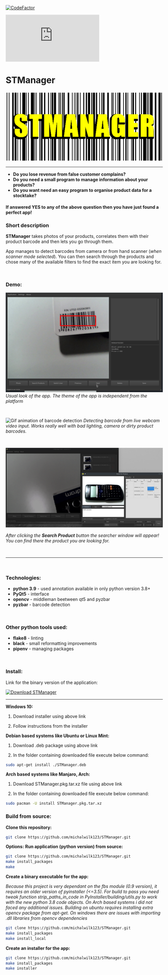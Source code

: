 [![CodeFactor](https://www.codefactor.io/repository/github/michalwilk123/stmanager/badge)](https://www.codefactor.io/repository/github/michalwilk123/stmanager)


[![Download STManager](https://sourceforge.net/sflogo.php?type=11&group_id=3337286)](https://sourceforge.net/p/stmanager-python/)
# __STManager__
### ![There should be big app icon](src/main/icons/githubIcon.png)
---

* __Do you lose revenue from false customer complains?__
* __Do you need a small program to manage information about your products?__
* __Do you want need an easy program to organise product data for a stocktake?__

#### If answered YES to any of the above question then you have just found a perfect app!

### Short description
__STManager__ takes photos of your products, correlates them with their product barcode
and then lets you go through them.

App manages to detect barcodes from camera or from hand scanner (_when scanner mode selected_).
You can then search through the products and chose many of the available filters to find the
exact item you are looking for.

<br/>

### Demo:

![Screenshot of app when detecting barcodes](demo/demo2.png)
_Usual look of the app. The theme of the app is independent from the platform_

<br/>

![Gif animation of barcode detection](demo/demo3.gif)
_Detecting barcode from live webcam video input. Works really well with bad lighting, camera or_
_dirty product barcodes._

<br/>

![Searcher](demo/demo0.png)

_After clicking the **Search Product** button the searcher window will appear! You can find there the_
_product you are looking for._

<br/>

---

<br/>

### Technologies:

* __python 3.9__ - used annotation available in only python version 3.8+
* __PyQt5__  - interface
* __opencv__ - middleman beetween qt5 and pyzbar
* __pyzbar__ - barcode detection

<br/>

### Other python tools used:
* __flake8__ - linting
* __black__  - small reformatting improvements
* __pipenv__ - managing packages

<br/>

### Install:
Link for the binary version of the application:

[![Download STManager](https://a.fsdn.com/con/app/sf-download-button)](https://sourceforge.net/projects/stmanager-python/files/latest/download)

---

__Windows 10:__

1) Download installer using above link

2) Follow instructions from the installer

__Debian based systems like Ubuntu or Linux Mint:__

1) Download .deb package using above link

2) In the folder containing downloaded file execute below command:

```bash
sudo apt-get install ./STManager.deb
```

__Arch based systems like Manjaro, Arch:__

1) Download STManager.pkg.tar.xz file using above link

2) In the folder containing downloaded file execute below command:
```bash
sudo pacman -U install STManager.pkg.tar.xz
```

### Build from source:

__Clone this repository:__
```bash
git clone https://github.com/michalwilk123/STManager.git
```

__Options:__
__Run application (python version) from source:__
```bash
git clone https://github.com/michalwilk123/STManager.git
make install_packages
make
```

__Create a binary executable for the app:__

_Because this project is very dependant on the fbs module (0.9 version), it requires_
_an older version of pyinstaller (<=3.5). For build to pass you need tweak function_
*strip_paths_in_code in PyInstaller/building/utils.py to work with the new python 3.8*
_code objects._
_On Arch based systems i did not faced any additional issues. Building on ubuntu requires installing extra opencv package from apt-get. On windows there are issues with importing .dll libraries from opencv dependencies_

```bash
git clone https://github.com/michalwilk123/STManager.git
make install_packages
make install_local
```

__Create an installer for the app:__
```bash
git clone https://github.com/michalwilk123/STManager.git
make install_packages
make installer
```
